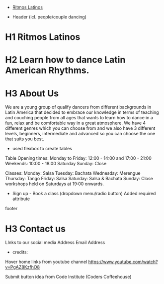 - [Ritmos Latinos](https://www.ritmoslatinos.com)

- Header (icl. people/couple dancing)

# H1 Ritmos Latinos

# H2 Learn how to dance Latin American Rhythms.

# H3 About Us

We are a young group of qualify dancers from different backgrounds in Latin America 
that decided to embrace our knowledge in terms of teaching and couching people from all ages
that wants to learn how to dance in a fun, relax and be comfortable way in a great atmosphere.  We have 4 different genres which you can choose from and we also have 3 different levels, beginners, intermediate and advanced so you can choose the one that suits you best.

- used flexbox to create tables

Table
Opening times:
Monday to Friday: 12:00 - 14:00 and 17:00 - 21:00
Weekends:  10:00 - 18:00 Saturday 
Sunday: Close

Classes:
Monday: Salsa
Tuesday: Bachata
Wednesday: Merengue
Thursday: Tango
Friday: Salsa
Saturday: Salsa & Bachata
Sunday: Close  
workshops held on Saturdays at 19:00 onwards.

- Sign up - Book a class (dropdown menu/radio button) Added required attribute

footer

# H3 Contact us

LInks to our social media
Address
Email Address


- credits:

 Hover home links from youtube channel https://www.youtube.com/watch?v=PgAZ8KzfhO8

 Submit button idea from Code Institute (Coders Coffeehouse)